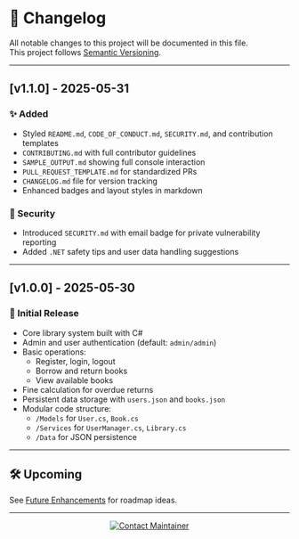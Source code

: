 # 📜 Changelog

All notable changes to this project will be documented in this file.  
This project follows [Semantic Versioning](https://semver.org/).

---

## [v1.1.0] - 2025-05-31

### ✨ Added
- Styled `README.md`, `CODE_OF_CONDUCT.md`, `SECURITY.md`, and contribution templates
- `CONTRIBUTING.md` with full contributor guidelines
- `SAMPLE_OUTPUT.md` showing full console interaction
- `PULL_REQUEST_TEMPLATE.md` for standardized PRs
- `CHANGELOG.md` file for version tracking
- Enhanced badges and layout styles in markdown

### 🔐 Security
- Introduced `SECURITY.md` with email badge for private vulnerability reporting
- Added `.NET` safety tips and user data handling suggestions

---

## [v1.0.0] - 2025-05-30

### 🚀 Initial Release
- Core library system built with C#
- Admin and user authentication (default: `admin/admin`)
- Basic operations:
  - Register, login, logout
  - Borrow and return books
  - View available books
- Fine calculation for overdue returns
- Persistent data storage with `users.json` and `books.json`
- Modular code structure:
  - `/Models` for `User.cs`, `Book.cs`
  - `/Services` for `UserManager.cs`, `Library.cs`
  - `/Data` for JSON persistence

---

## 🛠️ Upcoming

See [Future Enhancements](README.md#future-enhancements) for roadmap ideas.

---

<div align="center">

<a href="mailto:m.ssaid356@gmail.com" target="_blank">
  <img src="https://img.shields.io/badge/Contact-Maintainer-blue?style=for-the-badge&logo=gmail&logoColor=white" alt="Contact Maintainer"/>
</a>

</div>
